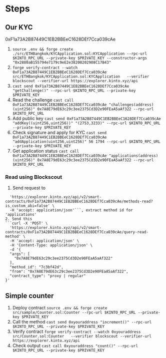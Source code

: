# Steps

## Our KYC

0xF1a73A2B87449C1EB2BBEeC1628DEf7Cca039cAe

1. `source .env && forge create ./src/ETHBangkok/KYCApplication.sol:KYCApplication --rpc-url $KINTO_RPC_URL --private-key $PRIVATE_KEY --constructor-args "0x2880aB155794e7179c9eE2e38200202908C17B43"`
2. `forge verify-contract --watch 0xF1a73A2B87449C1EB2BBEeC1628DEf7Cca039cAe src/ETHBangkok/KYCApplication.sol:KYCApplication   --verifier blockscout --verifier-url https://explorer.kinto.xyz/api`
3. `cast send 0xF1a73A2B87449C1EB2BBEeC1628DEf7Cca039cAe "getChallenge()" --rpc-url $KINTO_RPC_URL --private-key $PRIVATE_KEY`
4. Read the challenge `cast call 0xF1a73A2B87449C1EB2BBEeC1628DEf7Cca039cAe "challenges(address)(uint256)" 0x7A8E79dE63c29c3ee2375Cd3D2e90FEaA5aAf322 --rpc-url $KINTO_RPC_URL`
5. Add public key `cast send 0xF1a73A2B87449C1EB2BBEeC1628DEf7Cca039cAe "addKey((uint256,uint256))" "(2753,3233)" --rpc-url $KINTO_RPC_URL --private-key $PRIVATE_KEY`
6. Check signature and apply for KYC `cast send 0xF1a73A2B87449C1EB2BBEeC1628DEf7Cca039cAe "addApplication(uint256,uint256)" 56 1794 --rpc-url $KINTO_RPC_URL --private-key $PRIVATE_KEY`
7. Get application status `cast call 0xF1a73A2B87449C1EB2BBEeC1628DEf7Cca039cAe "applications(address)(uint256)" 0x7A8E79dE63c29c3ee2375Cd3D2e90FEaA5aAf322 --rpc-url $KINTO_RPC_URL`

### Read using Blockscout

1. Send request to 
```curl -X 'GET' \
  'https://explorer.kinto.xyz/api/v2/smart-contracts/0xF1a73A2B87449C1EB2BBEeC1628DEf7Cca039cAe/methods-read?is_custom_abi=false' \
  -H 'accept: application/json'```, extract method id for 'applications'
2. Send this 
```curl -X 'POST' \
  'https://explorer.kinto.xyz/api/v2/smart-contracts/0xF1a73A2B87449C1EB2BBEeC1628DEf7Cca039cAe/query-read-method' \
  -H 'accept: application/json' \
  -H 'Content-Type: application/json' \
  -d '{
  "args": [
    "0x7A8E79dE63c29c3ee2375Cd3D2e90FEaA5aAf322"
  ],
  "method_id": "7c3bf42d",
  "from": "0x7A8E79dE63c29c3ee2375Cd3D2e90FEaA5aAf322",
  "contract_type": "proxy | regular"
}'
```

## Simple counter
1. Deploy contract `source .env && forge create src/sample/Counter.sol:Counter --rpc-url $KINTO_RPC_URL --private-key $PRIVATE_KEY`
2. Call the method `cast send 0xyouraddress "increment()" --rpc-url $KINTO_RPC_URL --private-key $PRIVATE_KEY`
3. Verify contract `forge verify-contract --watch 0xyouraddress  src/Counter.sol:Counter   --verifier blockscout --verifier-url https://explorer.kinto.xyz/api`
4. Check output `cast call 0xyouraddress "count()" --rpc-url $KINTO_RPC_URL --private-key $PRIVATE_KEY`